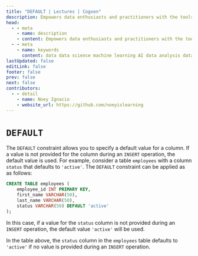 ```yaml
---
title: "DEFAULT | Lectures | Cogxen"
description: Empowers data enthusiasts and practitioners with the tools and knowledge to unlock the potential of data.
head:
  - - meta
    - name: description
    - content: Empowers data enthusiasts and practitioners with the tools and knowledge to unlock the potential of data.
  - - meta
    - name: keywords
      content: data data science machine learning AI data analysis data-driven data enthusiasts data practitioners
lastUpdated: false
editLink: false
footer: false
prev: false
next: false
contributors:
  - - detail
    - name: Noey Ignacio
    - website_url: https://github.com/noeyislearning
---
```


# `DEFAULT`

The `DEFAULT` constraint allows you to specify a default value for a column. If a value is not provided for the column during an `INSERT` operation, the default value is used. For example, consider a table `employees` with a column `status` that defaults to `'active'`. The `DEFAULT` constraint can be applied as as follows:

```sql :line-numbers
CREATE TABLE employees (
    employee_id INT PRIMARY KEY,
    first_name VARCHAR(50),
    last_name VARCHAR(50),
    status VARCHAR(50) DEFAULT 'active'
);
```

In this case, if a value for the `status` column is not provided during an `INSERT` operation, the default value `'active'` will be used.

<!--@include: ../../_includes/tables/query-results-from-default.md-->

In the table above, the `status` column in the `employees` table defaults to `'active'` if no value is provided during an `INSERT` operation.
